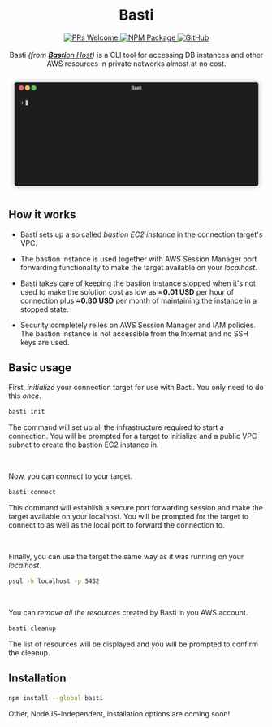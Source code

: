 <h1 align="center">Basti</h1>

<div align="center">
  <a href="https://makeapullrequest.com/">
    <img alt="PRs Welcome" src="https://img.shields.io/badge/PRs-welcome-brightgreen.svg?style=flat">
  </a>
  <a href="https://www.npmjs.com/package/basti">
    <img alt="NPM Package" src="https://img.shields.io/npm/v/basti?color=blue">
  </a>
  <a href="./LICENSE">
    <img alt="GitHub" src="https://img.shields.io/github/license/BohdanPetryshyn/basti">
  </a>
</div>

<br/>

<div align="center">
  Basti <em>(from <a href="https://en.wikipedia.org/wiki/Bastion_host"><strong>Basti</strong>on Host</a>)</em> is a CLI tool for accessing DB instances and other AWS resources in private networks almost at no cost.
</div>

<br/>

<div align="center">
  <img alt="Demo" src="./docs/demo/demo.gif">
</div>

## How it works

- Basti sets up a so called _bastion EC2 instance_ in the connection target's VPC.

- The bastion instance is used together with AWS Session Manager port forwarding functionality to make the target available on your _localhost_.

- Basti takes care of keeping the bastion instance stopped when it's not used to make the solution cost as low as **≈0.01 USD** per hour of connection plus **≈0.80 USD** per month of maintaining the instance in a stopped state.

- Security completely relies on AWS Session Manager and IAM policies. The bastion instance is not accessible from the Internet and no SSH keys are used.

## Basic usage

First, _initialize_ your connection target for use with Basti. You only need to do this _once_.

```sh
basti init
```

The command will set up all the infrastructure required to start a connection. You will be prompted for a target to initialize and a public VPC subnet to create the bastion EC2 instance in.

<br/>

Now, you can _connect_ to your target.

```sh
basti connect
```

This command will establish a secure port forwarding session and make the target available on your localhost. You will be prompted for the target to connect to as well as the local port to forward the connection to.

<br/>

Finally, you can use the target the same way as it was running on your _localhost_.

```sh
psql -h localhost -p 5432
```

<br/>

You can _remove all the resources_ created by Basti in you AWS account.

```sh
basti cleanup
```

The list of resources will be displayed and you will be prompted to confirm the cleanup.

## Installation

```sh
npm install --global basti
```

Other, NodeJS-independent, installation options are coming soon!

